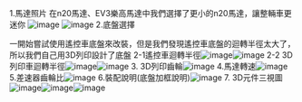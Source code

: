 1.馬達照片
在n20馬達、EV3樂高馬達中我們選擇了更小的n20馬達，讓整輛車更迷你
![image](n20馬達.jpeg)
![image](EV3馬達.jpg)
2.底盤選擇

一開始嘗試使用遙控車底盤來改裝，但是我們發現遙控車底盤的迴轉半徑太大了，所以我們自己用3D列印設計了底盤
  2-1遙控車迴轉半徑![image](搖1.jpg)![image](搖2.jpg)
  2-2 3D列印車迴轉半徑![image](自1.jpg)![image](自2.jpg)
3. 3D列印齒輪![image](齒輪.jpg)
4.馬達轉速![image](馬達轉速.png)
5.差速器齒輪比![image](差速器.jpg)
6.裝配說明(底盤加框說明)![image](底盤解說圖.png)
7. 3D元件三視圖![image](視圖.png)![image](上視圖.png)![image](側視圖.png)
